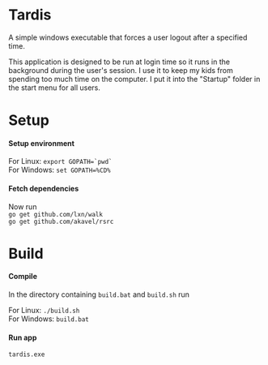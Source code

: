 Tardis
========

A simple windows executable that forces a user logout after a specified time.

This application is designed to be run at login time so it runs in the background during the user's session.  I use it to keep my kids from spending too much time on the computer.  I put it into the "Startup" folder in the start menu for all users.


Setup
=======
#### Setup environment
For Linux: ``export GOPATH=`pwd` `` <br />
For Windows: `set GOPATH=%CD%`


#### Fetch dependencies
Now run <br />
  `go get github.com/lxn/walk` <br />
  `go get github.com/akavel/rsrc`


Build
=======

#### Compile
In the directory containing `build.bat` and `build.sh` run

For Linux: ``./build.sh`` <br />
For Windows: `build.bat`

#### Run app
`tardis.exe`